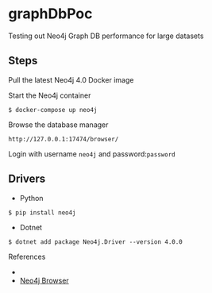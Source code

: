 # graphDbPoc
Testing out Neo4j Graph DB performance for large datasets


## Steps
Pull the latest Neo4j 4.0 Docker image

Start the Neo4j container
```
$ docker-compose up neo4j
```

Browse the database manager
```
http://127.0.0.1:17474/browser/
```
Login with username `neo4j` and password:`password`

## Drivers

* Python
```
$ pip install neo4j
```

* Dotnet
```
$ dotnet add package Neo4j.Driver --version 4.0.0
```

References

* []()
* [Neo4j Browser](https://neo4j.com/developer/neo4j-browser/)